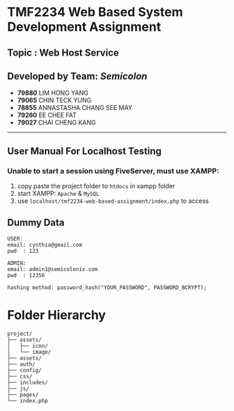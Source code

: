 # TMF2234 Web Based System Development Assignment

## Topic : Web Host Service

## Developed by Team: _Semicolon_

- **79880** LIM HONG YANG
- **79065** CHIN TECK YUNG
- **78855** ANNASTASHA CHANG SEE MAY
- **79260** EE CHEE FAT
- **79027** CHAI CHENG KANG

---

## User Manual For Localhost Testing

### Unable to start a session using FiveServer, must use XAMPP:

1. copy paste the project folder to `htdocs` in xampp folder
2. start XAMPP: `Apache` & `MySQL`
3. use `localhost/tmf2234-web-based-assignment/index.php` to access

## Dummy Data

```
USER:
email: cynthia@gmail.com
pwd  : 123

ADMIN:
email: admin1@semicolonix.com
pwd  : 12356

hashing method: password_hash("YOUR_PASSWORD", PASSWORD_BCRYPT);
```

# Folder Hierarchy

```
project/
├── assets/
│   ├── icon/
│   └── image/
├── assets/
├── auth/
├── config/
├── css/
├── includes/
├── js/
├── pages/
└── index.php
```

